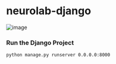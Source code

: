 # neurolab-django

![image](https://user-images.githubusercontent.com/115451707/196919992-edcfea8b-e3f6-4f35-9398-43be66b5622d.png)

### Run the Django Project

```bash
python manage.py runserver 0.0.0.0:8000
```
